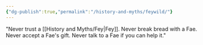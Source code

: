 ```yaml
---
{"dg-publish":true,"permalink":"/history-and-myths/feywild/"}
---
```


"Never trust a [[History and Myths/Fey\|Fey]]. Never break bread with a Fae. Never accept a Fae's gift. Never talk to a Fae if you can help it."

